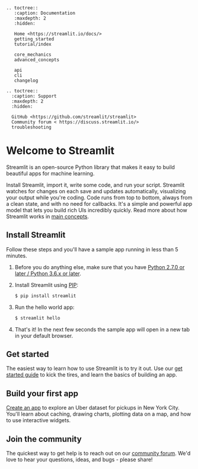 ```eval_rst
.. toctree::
   :caption: Documentation
   :maxdepth: 2
   :hidden:

   Home <https://streamlit.io/docs/>
   getting_started
   tutorial/index

   core_mechanics
   advanced_concepts

   api
   cli
   changelog

.. toctree::
  :caption: Support
  :maxdepth: 2
  :hidden:

  GitHub <https://github.com/streamlit/streamlit>
  Community forum < https://discuss.streamlit.io/>
  troubleshooting

```

# Welcome to Streamlit

Streamlit is an open-source Python library that makes it easy to build beautiful apps for machine learning.

Install Streamlit, import it, write some code, and run your script. Streamlit watches for changes on each save and updates automatically, visualizing your output while you're coding. Code runs from top to bottom, always from a clean state, and with no need for callbacks. It's a simple and powerful app model that lets you build rich UIs incredibly quickly. Read more about how Streamlit works in [main concepts](main_concepts.md).

## Install Streamlit

Follow these steps and you'll have a sample app running in less than 5 minutes.

1. Before you do anything else, make sure that you have [Python 2.7.0 or later / Python 3.6.x or later](https://www.python.org/downloads/).
2. Install Streamlit using [PIP](https://pip.pypa.io/en/stable/installing/):
   ```bash
   $ pip install streamlit
   ```
3. Run the hello world app:

   ```bash
   $ streamlit hello
   ```

4. That's it! In the next few seconds the sample app will open in a new tab in your default browser.

## Get started

The easiest way to learn how to use Streamlit is to try it out. Use our [get started guide](getting_started.md) to kick the tires, and learn the basics of building an app.

## Build your first app

[Create an app](tutorial/create_a_data_explorer_app.md) to explore an Uber dataset for pickups in New York City. You'll learn about caching, drawing charts, plotting data on a map, and how to use interactive widgets.

## Join the community

The quickest way to get help is to reach out on our [community forum](https://discuss.streamlit.io/). We'd love to hear your questions, ideas, and bugs - please share!
